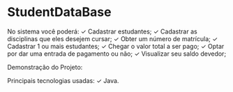# StudentDataBase

No sistema você poderá:
✓ Cadastrar estudantes;
✓ Cadastrar as disciplinas que eles desejem cursar;
✓ Obter um número de matrícula;
✓ Cadastrar 1 ou mais estudantes;
✓ Chegar o valor total a ser pago;
✓ Optar por dar uma entrada de pagamento ou não;
✓ Visualizar seu saldo devedor;

Demonstração do Projeto:










Principais tecnologias usadas:
✓ Java.
